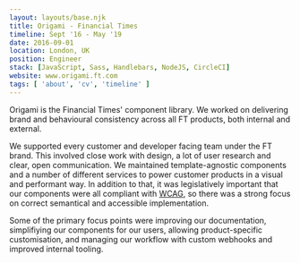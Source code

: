 ```yaml
---
layout: layouts/base.njk
title: Origami - Financial Times
timeline: Sept '16 - May '19
date: 2016-09-01
location: London, UK
position: Engineer
stack: [JavaScript, Sass, Handlebars, NodeJS, CircleCI]
website: www.origami.ft.com
tags: [ 'about', 'cv', 'timeline' ]
---
```


Origami is the Financial Times' component library. We worked on
delivering brand and behavioural consistency across all FT
products, both internal and external.

We supported every customer and developer facing team under the FT brand. This
involved close work with design, a lot of user research and
clear, open communication. We maintained template-agnostic
components and a number of different services to power
customer products in a visual and performant way. In addition to that, it was
legislatively important that our components were all compliant with 
<a href="https://www.w3.org/WAI/standards-guidelines/wcag/" target="_blank" rel="noopener noreferrer">WCAG</a>, so
there was a strong focus on correct semantical and accessible implementation.

Some of the primary focus points were
improving our documentation, simplifiying our components
for our users, allowing product-specific customisation, and
managing our workflow with custom webhooks and improved
internal tooling.
